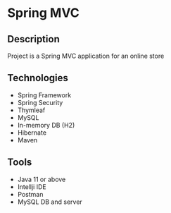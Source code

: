 # Spring MVC

## Description

Project is a Spring MVC application for an online store

## Technologies

- Spring Framework
- Spring Security
- Thymleaf
- MySQL
- In-memory DB (H2) 
- Hibernate
- Maven

## Tools

- Java 11 or above
- Intellji IDE
- Postman
- MySQL DB and server